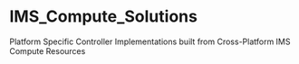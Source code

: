 # IMS_Compute_Solutions
Platform Specific Controller Implementations built from Cross-Platform IMS Compute Resources
